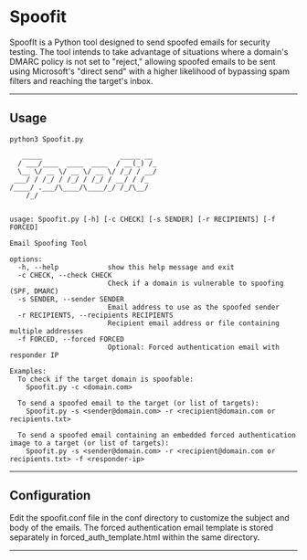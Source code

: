 # Spoofit
SpoofIt is a Python tool designed to send spoofed emails for security testing. The tool intends to take advantage of situations where a domain's DMARC policy is not set to "reject," allowing spoofed emails to be sent using Microsoft's "direct send" with a higher likelihood of bypassing spam filters and reaching the target's inbox.
___
## Usage

```
python3 Spoofit.py

   _____                   _____ __ 
  / ___/____  ____  ____  / __(_) /_
  \__ \/ __ \/ __ \/ __ \/ /_/ / __/
 ___/ / /_/ / /_/ / /_/ / __/ / /_  
/____/ .___/\____/\____/_/ /_/\__/  
    /_/                             

   
usage: Spoofit.py [-h] [-c CHECK] [-s SENDER] [-r RECIPIENTS] [-f FORCED]

Email Spoofing Tool

options:
  -h, --help            show this help message and exit
  -c CHECK, --check CHECK
                        Check if a domain is vulnerable to spoofing (SPF, DMARC)
  -s SENDER, --sender SENDER
                        Email address to use as the spoofed sender
  -r RECIPIENTS, --recipients RECIPIENTS
                        Recipient email address or file containing multiple addresses
  -f FORCED, --forced FORCED
                        Optional: Forced authentication email with responder IP

Examples:
  To check if the target domain is spoofable:
    Spoofit.py -c <domain.com>

  To send a spoofed email to the target (or list of targets):
    Spoofit.py -s <sender@domain.com> -r <recipient@domain.com or recipients.txt>

  To send a spoofed email containing an embedded forced authentication image to a target (or list of targets):
    Spoofit.py -s <sender@domain.com> -r <recipient@domain.com or recipients.txt> -f <responder-ip>
```
___

## Configuration
Edit the spoofit.conf file in the conf directory to customize the subject and body of the emails. The forced authentication email template is stored separately in forced_auth_template.html within the same directory.

___
